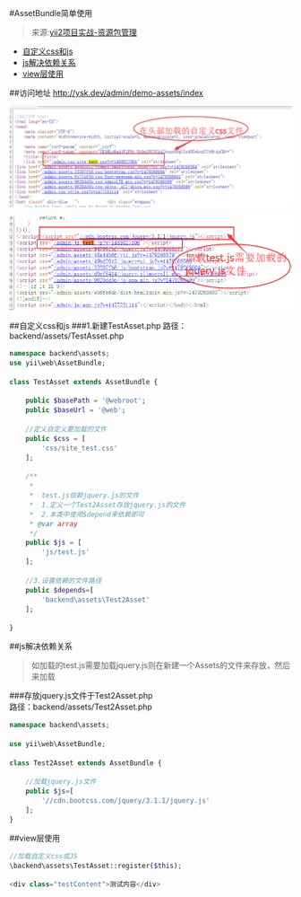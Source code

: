 #AssetBundle简单使用
> 来源:[yii2项目实战-资源包管理](http://www.manks.top/document/yii2-asset-bundle.html)

- [自定义css和js](AssetBundle.md#自定义css和js)
- [js解决依赖关系](AssetBundle.md#js解决依赖关系)
- [view层使用](AssetBundle.md#view层使用)

##访问地址
http://ysk.dev/admin/demo-assets/index

![](Asset/assets_load_css.png)

![](Asset/assets_load_js.png)

##自定义css和js
###1.新建TestAsset.php
路径：backend/assets/TestAsset.php  

```php
namespace backend\assets;
use yii\web\AssetBundle;

class TestAsset extends AssetBundle {

    public $basePath = '@webroot';
    public $baseUrl = '@web';

    //定义自定义要加载的文件
    public $css = [
        'css/site_test.css'
    ];

    /**
     *
     *  test.js依赖jquery.js的文件
     *  1.定义一个Test2Asset存放jquery.js的文件
     *  2.本类中使用$depend来依赖即可
     * @var array
     */
    public $js = [
        'js/test.js'
    ];

    //3.设置依赖的文件路径
    public $depends=[
        'backend\assets\Test2Asset'
    ];

}

```


##js解决依赖关系
>如加载的test.js需要加载jquery.js则在新建一个Assets的文件来存放，然后来加载

###存放jquery.js文件于Test2Asset.php  
路径：backend/assets/Test2Asset.php  
```php
namespace backend\assets;

use yii\web\AssetBundle;

class Test2Asset extends AssetBundle {

    //加载jquery.js文件
    public $js=[
        '//cdn.bootcss.com/jquery/3.1.1/jquery.js'
    ];
}

```

##view层使用
```php
//加载自定义css或JS
\backend\assets\TestAsset::register($this);

<div class="testContent">测试内容</div>

```